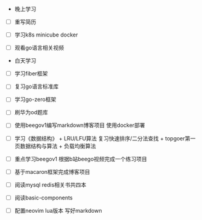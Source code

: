 + 晚上学习
- [ ] 重写简历

- [ ] 学习k8s minicube docker

- [ ] 观看go语言相关视频
+ 白天学习
- [ ] 学习fiber框架

- [ ] 复习go语言标准库

- [ ] 学习go-zero框架

- [ ] 刷华为od题库 

- [ ] 使用beegov1编写markdown博客项目 使用docker部署

- [ ] 学习《数据结构》 + LRU/LFU算法 复习快速排序/二分法查找 + topgoer第一页数据结构与算法 + 负载均衡算法

- [ ] 重点学习beegov1 根据b站beego视频完成一个练习项目

- [ ] 基于macaron框架完成博客项目

- [ ] 阅读mysql redis相关书共四本

- [ ] 阅读basic-components

- [ ] 配置neovim lua版本 写好markdown

